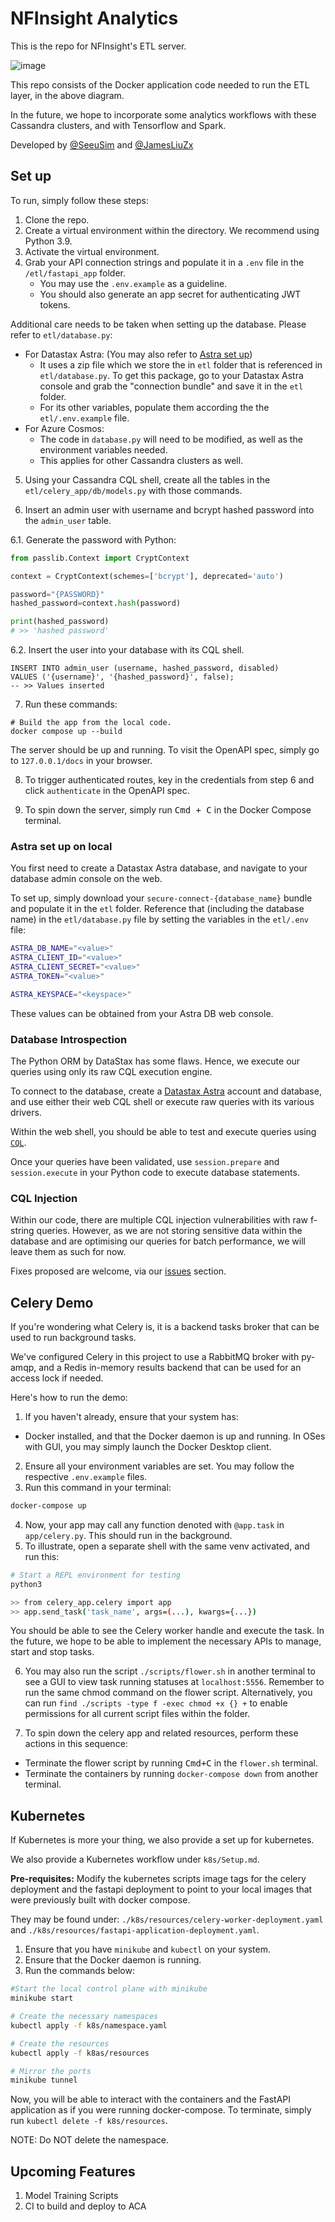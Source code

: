 # NFInsight Analytics

This is the repo for NFInsight's ETL server.

![image](https://github.com/SeeuSim/nfinsight_analytics/assets/90857020/17e95414-4c12-4442-93d5-ccdbcc395e05)

This repo consists of the Docker application code needed to run the ETL layer, in the above diagram. 

In the future, we hope to incorporate some analytics workflows with these Cassandra clusters, and with Tensorflow and Spark.

Developed by [@SeeuSim](https://github.com/SeeuSim) and [@JamesLiuZx](https://github.com/JamesLiuZX)

## Set up

To run, simply follow these steps:

1. Clone the repo.
2. Create a virtual environment within the directory. We recommend using Python 3.9.
3. Activate the virtual environment.
4. Grab your API connection strings and populate it in a `.env` file in the `/etl/fastapi_app` folder.
    - You may use the `.env.example` as a guideline.
    - You should also generate an app secret for authenticating JWT tokens.

Additional care needs to be taken when setting up the database. Please refer to `etl/database.py`:

- For Datastax Astra: (You may also refer to [Astra set up](#astra-set-up-on-local))
  - It uses a zip file which we store the in `etl` folder that is referenced in `etl/database.py`. To get this package,
    go to your Datastax Astra console and grab the "connection bundle" and save it in the `etl` folder.
  - For its other variables, populate them according the the `etl/.env.example` file.
- For Azure Cosmos:
  - The code in `database.py` will need to be modified, as well as the environment variables needed.
  - This applies for other Cassandra clusters as well.

5. Using your Cassandra CQL shell, create all the tables in the `etl/celery_app/db/models.py` with those commands.

6. Insert an admin user with username and bcrypt hashed password into the `admin_user` table.

  6.1. Generate the password with Python:

  ```python
  from passlib.Context import CryptContext
  
  context = CryptContext(schemes=['bcrypt'], deprecated='auto')
  
  password="{PASSWORD}"
  hashed_password=context.hash(password)

  print(hashed_password)
  # >> 'hashed password'
  ```

  6.2. Insert the user into your database with its CQL shell.
  
  ```cql
  INSERT INTO admin_user (username, hashed_password, disabled)
  VALUES ('{username}', '{hashed_password}', false);
  -- >> Values inserted
  ```

7. Run these commands:

```shell
# Build the app from the local code.
docker compose up --build
```

The server should be up and running. To visit the OpenAPI spec, simply go to `127.0.0.1/docs` in your browser.

8. To trigger authenticated routes, key in the credentials from step 6 and click `authenticate` in the OpenAPI spec.

9. To spin down the server, simply run <kbd>Cmd + C</kbd> in the Docker Compose terminal.


### Astra set up on local

You first need to create a Datastax Astra database, and navigate to your database admin console on the web.

To set up, simply download your `secure-connect-{database_name}` bundle and populate it in the `etl` folder.
Reference that (including the database name) in the `etl/database.py` file by setting the variables in the `etl/.env` file:

```sh
ASTRA_DB_NAME="<value>"
ASTRA_CLIENT_ID="<value>"
ASTRA_CLIENT_SECRET="<value>"
ASTRA_TOKEN="<value>"

ASTRA_KEYSPACE="<keyspace>"
```

These values can be obtained from your Astra DB web console.

### Database Introspection

The Python ORM by DataStax has some flaws. Hence, we execute our queries using only its raw CQL execution engine.

To connect to the database, create a [Datastax Astra](https://www.datastax.com/products/datastax-astra) account and database, and use either their web CQL shell or execute
raw queries with its various drivers.

Within the web shell, you should be able to test and execute queries using [`CQL`](https://cassandra.apache.org/doc/latest/cassandra/cql/index.html).

Once your queries have been validated, use `session.prepare` and `session.execute` in your Python code to execute database statements.

### CQL Injection

Within our code, there are multiple CQL injection vulnerabilities with raw f-string queries. However, as we are not storing sensitive data
within the database and are optimising our queries for batch performance, we will leave them as such for now.

Fixes proposed are welcome, via our [issues](https://github.com/SeeuSim/NFinsighTAnalytics/issues) section.

## Celery Demo

If you're wondering what Celery is, it is a backend tasks broker that can be used to run background tasks.

We've configured Celery in this project to use a RabbitMQ broker with py-amqp, and a Redis in-memory results backend that can be used for an access lock if needed.

Here's how to run the demo:

1. If you haven't already, ensure that your system has:

  - Docker installed, and that the Docker daemon is up and running. In OSes with GUI, you may simply launch the Docker Desktop client.

2. Ensure all your environment variables are set. You may follow the respective `.env.example` files.
3. Run this command in your terminal:

```sh
docker-compose up
```

4. Now, your app may call any function denoted with `@app.task` in `app/celery.py`. This should run in the background.
5. To illustrate, open a separate shell with the same venv activated, and run this:

```sh
# Start a REPL environment for testing
python3

>> from celery_app.celery import app
>> app.send_task('task_name', args=(...), kwargs={...})
```

You should be able to see the Celery worker handle and execute the task. In the future, we hope to be able to implement the necessary APIs to manage, start and stop tasks.

6. You may also run the script `./scripts/flower.sh` in another terminal to see a GUI to view task running statuses at `localhost:5556`.
  Remember to run the same chmod command on the flower script. Alternatively, you can run 
  `find ./scripts -type f -exec chmod +x {} +` 
  to enable permissions for all current script files within the folder. 

7. To spin down the celery app and related resources, perform these actions in this sequence:

  - Terminate the flower script by running <kbd>Cmd+C</kbd> in the `flower.sh` terminal.
  - Terminate the containers by running `docker-compose down` from another terminal.
  
## Kubernetes

If Kubernetes is more your thing, we also provide a set up for kubernetes.

We also provide a Kubernetes workflow under `k8s/Setup.md`.

**Pre-requisites:** Modify the kubernetes scripts image tags for the celery deployment and the fastapi deployment to point to your local images that were previously built with docker compose.

They may be found under: `./k8s/resources/celery-worker-deployment.yaml` and `./k8s/resources/fastapi-application-deployment.yaml`.

1. Ensure that you have `minikube` and `kubectl` on your system.
2. Ensure that the Docker daemon is running.
3. Run the commands below:

```sh
#Start the local control plane with minikube
minikube start

# Create the necessary namespaces
kubectl apply -f k8s/namespace.yaml

# Create the resources
kubectl apply -f k8as/resources

# Mirror the ports
minikube tunnel
```

Now, you will be able to interact with the containers and the FastAPI application as if you were running docker-compose. To terminate, simply run `kubectl delete -f k8s/resources`.

NOTE: Do NOT delete the namespace.

## Upcoming Features

1. Model Training Scripts
2. CI to build and deploy to ACA
